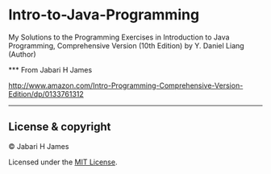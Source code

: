 # Intro-to-Java-Programming
My Solutions to the Programming Exercises in 
Introduction to Java Programming, 
Comprehensive Version (10th Edition) by Y. Daniel Liang (Author)

*** From Jabari H James

http://www.amazon.com/Intro-Programming-Comprehensive-Version-Edition/dp/0133761312

------------------------------------------------------------------------
## License & copyright
© Jabari H James

Licensed under the [MIT License](LICENSE.txt).

